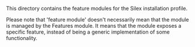 This directory contains the feature modules for the Silex installation profile.

Please note that 'feature module' doesn't necessarily mean that the module is
managed by the Features module. It means that the module exposes a specific 
feature, instead of being a generic implementation of some functionality. 
